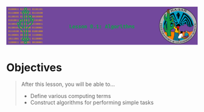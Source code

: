 ![header-0.1](assets/header-0.1.png)

# Objectives
> After this lesson, you will be able to...
> - Define various computing terms
> - Construct algorithms for performing simple tasks
